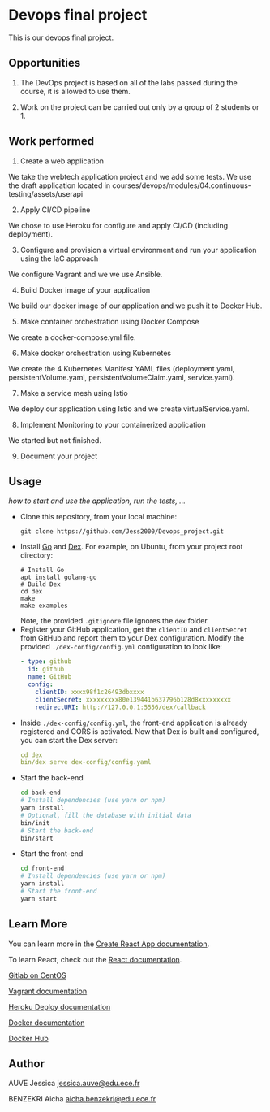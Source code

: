 
# Devops final project

This is our devops final project.

## Opportunities

1. The DevOps project is based on all of the labs passed during the course, it is allowed to use them.

2. Work on the project can be carried out only by a group of 2 students or 1.

## Work performed

1. Create a web application

We take the webtech application project and we add some tests.
We use the draft application located in courses/devops/modules/04.continuous-testing/assets/userapi

2. Apply CI/CD pipeline

We chose to use Heroku for configure and apply CI/CD (including deployment).

3. Configure and provision a virtual environment and run your application using the IaC approach

We configure Vagrant and we we use Ansible.

4. Build Docker image of your application

We build our docker image of our application and we push it to Docker Hub.

5. Make container orchestration using Docker Compose

We create a docker-compose.yml file.

6. Make docker orchestration using Kubernetes

We create the 4 Kubernetes Manifest YAML files (deployment.yaml, persistentVolume.yaml, persistentVolumeClaim.yaml, service.yaml).

7. Make a service mesh using Istio

We deploy our application using Istio and we create virtualService.yaml.

8. Implement Monitoring to your containerized application

We started but not finished.

9. Document your project

## Usage

*how to start and use the application, run the tests, ...*

* Clone this repository, from your local machine:
  ```
  git clone https://github.com/Jess2000/Devops_project.git
  ```
* Install [Go](https://golang.org/) and [Dex](https://dexidp.io/docs/getting-started/). For example, on Ubuntu, from your project root directory:   
  ```
  # Install Go
  apt install golang-go
  # Build Dex
  cd dex
  make
  make examples
  ```
  Note, the provided `.gitignore` file ignores the `dex` folder.
* Register your GitHub application, get the `clientID` and `clientSecret` from GitHub and report them to your Dex configuration. Modify the provided `./dex-config/config.yml` configuration to look like:
  ```yaml
  - type: github
    id: github
    name: GitHub
    config:
      clientID: xxxx98f1c26493dbxxxx
      clientSecret: xxxxxxxxx80e139441b637796b128d8xxxxxxxxx
      redirectURI: http://127.0.0.1:5556/dex/callback
  ```
* Inside `./dex-config/config.yml`, the front-end application is already registered and CORS is activated. Now that Dex is built and configured, you can start the Dex server:
  ```yaml
  cd dex
  bin/dex serve dex-config/config.yaml
  ```
* Start the back-end
  ```bash
  cd back-end
  # Install dependencies (use yarn or npm)
  yarn install
  # Optional, fill the database with initial data
  bin/init
  # Start the back-end
  bin/start
  ```
* Start the front-end
  ```bash
  cd front-end
  # Install dependencies (use yarn or npm)
  yarn install
  # Start the front-end
  yarn start
  ```

## Learn More

You can learn more in the [Create React App documentation](https://facebook.github.io/create-react-app/docs/getting-started).

To learn React, check out the [React documentation](https://reactjs.org/).

[Gitlab on CentOS](https://about.gitlab.com/install/#centos-7)

[Vagrant documentation](https://www.vagrantup.com/docs)

[Heroku Deploy documentation](https://github.com/marketplace/actions/deploy-to-heroku#getting-started)

[Docker documentation](https://docs.docker.com/develop/)

[Docker Hub](https://hub.docker.com/)

## Author

AUVE Jessica [jessica.auve@edu.ece.fr](mailto:jessica.auve@edu.ece.fr)

BENZEKRI Aicha [aicha.benzekri@edu.ece.fr](mailto:aicha.benzekri@edu.ece.fr)